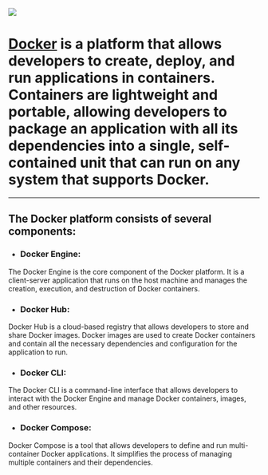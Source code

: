 ![](https://www.docker.com/wp-content/uploads/2022/03/horizontal-logo-monochromatic-white.png)

# [Docker](https://www.docker.com/) is a platform that allows developers to create, deploy, and run applications in containers. Containers are lightweight and portable, allowing developers to package an application with all its dependencies into a single, self-contained unit that can run on any system that supports Docker.
---
## The Docker platform consists of several components:

* ### Docker Engine: 
The Docker Engine is the core component of the Docker platform. It is a client-server application that runs on the host machine and manages the creation, execution, and destruction of Docker containers.

* ### Docker Hub: 
Docker Hub is a cloud-based registry that allows developers to store and share Docker images. Docker images are used to create Docker containers and contain all the necessary dependencies and configuration for the application to run.

* ### Docker CLI: 
The Docker CLI is a command-line interface that allows developers to interact with the Docker Engine and manage Docker containers, images, and other resources.

* ### Docker Compose: 
Docker Compose is a tool that allows developers to define and run multi-container Docker applications. It simplifies the process of managing multiple containers and their dependencies.

